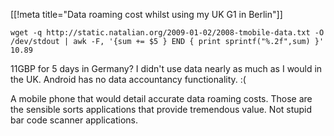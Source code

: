 [[!meta title="Data roaming cost whilst using my UK G1 in Berlin"]]

	wget -q http://static.natalian.org/2009-01-02/2008-tmobile-data.txt -O /dev/stdout | awk -F, '{sum += $5 } END { print sprintf("%.2f",sum) }'
	10.89

11GBP for 5 days in Germany? I didn't use data nearly as much as I would in the
UK. Android has no data accountancy functionality. :(

A mobile phone that would detail accurate data roaming costs. Those are the
sensible sorts applications that provide tremendous value. Not stupid bar code
scanner applications.
